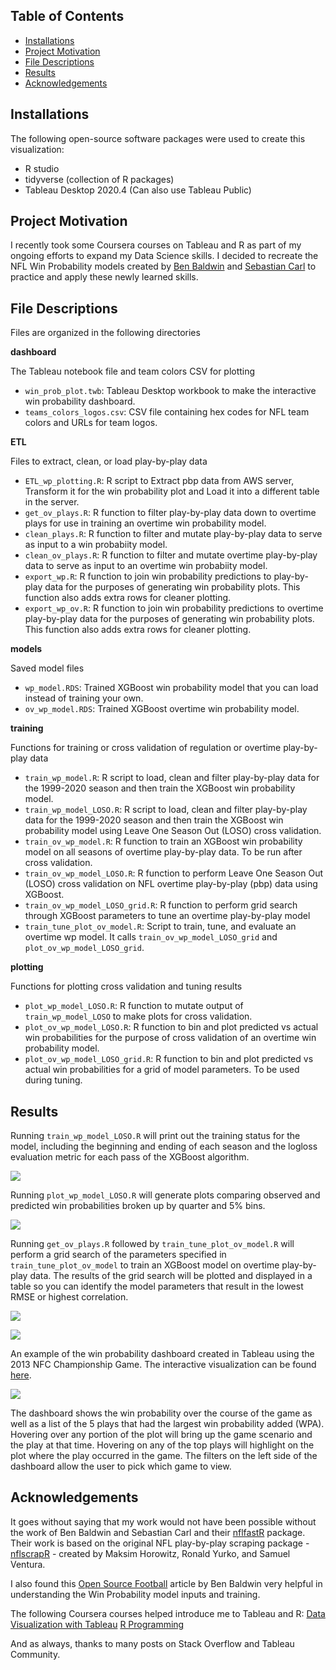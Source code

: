 ## Table of Contents
* [Installations](#installations)
* [Project Motivation](#project-motivation)
* [File Descriptions](#file-descriptions)
* [Results](#results)
* [Acknowledgements](#acknowledgements)

## Installations
The following open-source software packages were used to create this visualization:
- R studio
- tidyverse (collection of R packages)
- Tableau Desktop 2020.4 (Can also use Tableau Public)

## Project Motivation
I recently took some Coursera courses on Tableau and R as part of my ongoing efforts to expand my Data Science skills.  I decided to recreate the NFL Win Probability models created by [Ben Baldwin](https://github.com/guga31bb) and [Sebastian Carl](https://github.com/mrcaseb) to practice and apply these newly learned skills.

## File Descriptions
Files are organized in the following directories

**dashboard**

The Tableau notebook file and team colors CSV for plotting
* `win_prob_plot.twb`: Tableau Desktop workbook to make the interactive win probability dashboard.
* `teams_colors_logos.csv`: CSV file containing hex codes for NFL team colors and URLs for team logos.

**ETL**

Files to extract, clean, or load play-by-play data
* `ETL_wp_plotting.R`: R script to Extract pbp data from AWS server, Transform it for the win probability plot and Load it into a different table in the server.
* `get_ov_plays.R`: R function to filter play-by-play data down to overtime plays for use in training an overtime win probability model.
* `clean_plays.R`: R function to filter and mutate play-by-play data to serve as input to a win probabiity model.
* `clean_ov_plays.R`: R function to filter and mutate overtime play-by-play data to serve as input to an overtime win probabiity model.
* `export_wp.R`: R function to join win probability predictions to play-by-play data for the purposes of generating win probability plots.  This function also adds extra rows for cleaner plotting.
* `export_wp_ov.R`: R function to join win probability predictions to overtime play-by-play data for the purposes of generating win probability plots.  This function also adds extra rows for cleaner plotting.

**models**

Saved model files
* `wp_model.RDS`: Trained XGBoost win probability model that you can load instead of training your own.
* `ov_wp_model.RDS`: Trained XGBoost overtime win probability model.

**training**

Functions for training or cross validation of regulation or overtime play-by-play data
* `train_wp_model.R`: R script to load, clean and filter play-by-play data for the 1999-2020 season and then train the XGBoost win probability model.
* `train_wp_model_LOSO.R`: R script to load, clean and filter play-by-play data for the 1999-2020 season and then train the XGBoost win probability model using Leave One Season Out (LOSO) cross validation.
* `train_ov_wp_model.R`: R function to train an XGBoost win probability model on all seasons of overtime play-by-play data. To be run after cross validation.
* `train_ov_wp_model_LOSO.R`: R function to perform Leave One Season Out (LOSO) cross validation on NFL overtime play-by-play (pbp) data using XGBoost.
* `train_ov_wp_model_LOSO_grid.R`: R function to perform grid search through XGBoost parameters to tune an overtime play-by-play model
* `train_tune_plot_ov_model.R`: Script to train, tune, and evaluate an overtime wp model.  It calls `train_ov_wp_model_LOSO_grid` and `plot_ov_wp_model_LOSO_grid`.

**plotting**

Functions for plotting cross validation and tuning results
* `plot_wp_model_LOSO.R`: R function to mutate output of `train_wp_model_LOSO` to make plots for cross validation.
* `plot_ov_wp_model_LOSO.R`: R function to bin and plot predicted vs actual win probabilities for the purpose of cross validation of an overtime win probability model.
* `plot_ov_wp_model_LOSO_grid.R`: R function to bin and plot predicted vs actual win probabilities for a grid of model parameters. To be used during tuning.

## Results
Running `train_wp_model_LOSO.R` will print out the training status for the model, including the beginning and ending of each season and the logloss evaluation metric for each pass of the XGBoost algorithm.

![](https://github.com/blowe615/nfl_win_probability/blob/master/images/training_output.png)

Running `plot_wp_model_LOSO.R` will generate plots comparing observed and predicted win probabilities broken up by quarter and 5% bins.

![](https://github.com/blowe615/nfl_win_probability/blob/master/images/winprobCVplots.png)

Running `get_ov_plays.R` followed by `train_tune_plot_ov_model.R` will perform a grid search of the parameters specified in `train_tune_plot_ov_model` to train an XGBoost model on overtime play-by-play data. The results of the grid search will be plotted and displayed in a table so you can identify the model parameters that result in the lowest RMSE or highest correlation.

![](https://github.com/blowe615/nfl_win_probability/blob/master/images/grid_search_plot.png)

![](https://github.com/blowe615/nfl_win_probability/blob/master/images/grid_search_results.png)

An example of the win probability dashboard created in Tableau using the 2013 NFC Championship Game.  The interactive visualization can be found [here](https://public.tableau.com/app/profile/brandon.lowe8009/viz/WinProbabilityDashboard/WinProbabilityDashboard?publish=yes).

![](https://github.com/blowe615/nfl_win_probability/blob/master/images/NFCCG_dashboard.png)

The dashboard shows the win probability over the course of the game as well as a list of the 5 plays that had the largest win probability added (WPA). Hovering over any portion of the plot will bring up the game scenario and the play at that time.  Hovering on any of the top plays will highlight on the plot where the play occurred in the game.  The filters on the left side of the dashboard allow the user to pick which game to view.

## Acknowledgements
It goes without saying that my work would not have been possible without the work of Ben Baldwin and Sebastian Carl and their [nflfastR](https://github.com/mrcaseb/nflfastR) package.  Their work is based on the original NFL play-by-play scraping package - [nflscrapR](https://github.com/maksimhorowitz/nflscrapR) - created by Maksim Horowitz, Ronald Yurko, and Samuel Ventura.

I also found this [Open Source Football](https://www.opensourcefootball.com/posts/2020-09-28-nflfastr-ep-wp-and-cp-models/#wp-model-features) article by Ben Baldwin very helpful in understanding the Win Probability model inputs and training.

The following Coursera courses helped introduce me to Tableau and R:
[Data Visualization with Tableau](https://www.coursera.org/learn/data-visualization-tableau/home/welcome)
[R Programming](https://www.coursera.org/learn/r-programming/home/welcome)

And as always, thanks to many posts on Stack Overflow and Tableau Community.
